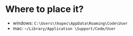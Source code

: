# Where to place it?

- windows: `C:\Users\tkopec\AppData\Roaming\Code\User`
- mac: `~/Library/Application \Support/Code/User`

